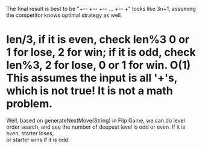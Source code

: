 
The final result is best to be "+-- +-- +-- ... +-- +"   looks like 3n+1, assuming the competitor knows optimal strategy as well.  

len/3, 
if it is even,  check len%3 0 or 1 for lose, 2 for win;
if it is odd, check len%3, 2 for lose, 0 or 1 for win.    O(1) 
This assumes the input is all '+'s, which is not true!   It is not a math problem.  
=========================================================

Well, based on generateNextMove(String) in Flip Game, we can do level order search, and see the number of deepest level is odd or even. 
If it is even, starter loses,  
or starter wins if it is odd. 



  
